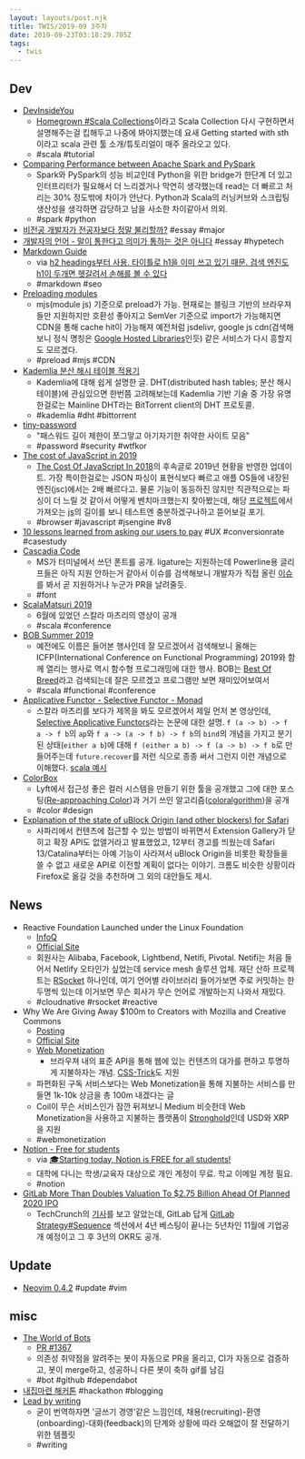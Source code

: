 ```yaml
---
layout: layouts/post.njk
title: TWIS/2019-09 3주차
date: 2019-09-23T03:18:29.705Z
tags:
  - twis
---
```


## Dev
- [DevInsideYou](https://www.youtube.com/channel/UCSBUwLT9zXhUalKfJrc2q2A)
  + [Homegrown #Scala Collections](https://www.youtube.com/playlist?list=PLJGDHERh23x-4bTASKbtwhhAuP6rYQJqE)이라고 Scala Collection 다시 구현하면서 설명해주는걸 킵해두고 나중에 봐야지했는데 요새 Getting started with sth이라고 scala 관련 툴 소개/튜토리얼이 매주 올라오고 있다.
  + #scala #tutorial
- [Comparing Performance between Apache Spark and PySpark](https://medium.com/@sahandfarazzarrinkoub/comparing-performance-between-apache-spark-and-pyspark-63d68c067a55)
  + Spark와 PySpark의 성능 비교인데 Python을 위한 bridge가 한단계 더 있고 인터프리터가 필요해서 더 느리겠거나 막연히 생각했는데 read는 더 빠르고 처리는 30% 정도밖에 차이가 안난다. Python과 Scala의 러닝커브와 스크립팅 생산성을 생각하면 감당하고 남을 사소한 차이같아서 의외.
  + #spark #python
- [비전공 개발자가 전공자보다 정말 불리할까?](https://evan-moon.github.io/2019/09/09/major-is-not-important/) #essay #major
- [개발자의 언어 - 말이 통한다고 의미가 통하는 것은 아니다](https://medium.com/@euncho/%EA%B0%9C%EB%B0%9C%EC%9E%90%EC%9D%98-%EC%96%B8%EC%96%B4-1ac836cf2826) #essay #hypetech
- [Markdown Guide](https://about.gitlab.com/handbook/product/technical-writing/markdown-guide/)
  + via [h2 headings부터 사용. 타이틀로 h1을 이미 쓰고 있기 때문. 검색 엔진도 h1이 두개면 헷갈려서 손해를 볼 수 있다](https://twitter.com/ohyecloudy/status/1174095746460803072)
  + #markdown #seo
- [Preloading modules](https://developers.google.com/web/updates/2017/12/modulepreload)
  + mjs(module js) 기준으로 preload가 가능. 현재로는 블링크 기반의 브라우져들만 지원하지만 호환성 좋아지고 SemVer 기준으로 import가 가능해지면 CDN을 통해 cache hit이 가능해져 예전처럼 jsdelivr, google js cdn(검색해보니 정식 명칭은 [Google Hosted Libraries](https://developers.google.com/speed/libraries/)인듯) 같은 서비스가 다시 흥할지도 모르겠다.
  + #preload #mjs #CDN
- [Kademlia 분산 해시 테이블 적용기](https://snack.planetarium.dev/kor/2019/09/kademlia/)
  + Kademlia에 대해 쉽게 설명한 글. DHT(distributed hash tables; 분산 해시 테이블)에 관심있으면 한번쯤 고려해보는데 Kademlia 기반 기술 중 가장 유명한걸로는 Mainline DHT라는 BitTorrent client의 DHT 프로토콜.
  + #kademlia #dht #bittorrent
- [tiny-password](https://github.com/xnuk/tiny-password)
  + "패스워드 길이 제한이 쪼그맣고 아기자기한 취약한 사이트 모음"
  + #password #security #wtfkor
- [The cost of JavaScript in 2019](https://v8.dev/blog/cost-of-javascript-2019)
  + [The Cost Of JavaScript In 2018](https://medium.com/@addyosmani/the-cost-of-javascript-in-2018-7d8950fbb5d4)의 후속글로 2019년 현황을 반영한 업데이트. 가장 특이한걸로는 JSON 파싱이 표현식보다 빠르고 애플 OS들에 내장된 엔진(jsc)에서는 2배 빠르다고. 물론 기능이 동등하진 않지만 직관적으로는 파싱이 더 느릴 것 같아서 어떻게 벤치마크했는지 찾아봤는데, 해당 [프로젝트](https://github.com/GoogleChromeLabs/json-parse-benchmark)에서 가져오는 [js](https://raw.githubusercontent.com/WebKit/webkit/ffdd2799d3237993354978b9d0cdd1d248fe3787/PerformanceTests/JetStream2/SeaMonster/inspector-json-payload.js)의 길이를 보니 테스트엔 충분하겠구나하고 뜯어보길 포기.
  + #browser #javascript #jsengine #v8
- [10 lessons learned from asking our users to pay](https://www.mobilespoon.net/2019/09/10-lessons-learned-payment-through-our.html) #UX #conversionrate #casestudy
- [Cascadia Code](https://devblogs.microsoft.com/commandline/cascadia-code/)
  + MS가 터미널에서 쓰던 폰트를 공개. ligature는 지원하는데 Powerline용 글리프들은 아직 지원 안하는거 같아서 이슈를 검색해보니 개발자가 직접 올린 [이슈](https://github.com/microsoft/cascadia-code/issues/10)를 봐서 곧 지원하거나 누군가 PR을 날려줄듯.
  + #font
- [ScalaMatsuri 2019](https://www.youtube.com/playlist?list=PL39pyF64-WFJj3gPvJ2IqhVCJaiokoZhW)
  + 6월에 있었던 스칼라 마츠리의 영상이 공개
  + #scala #conference
- [BOB Summer 2019](https://www.youtube.com/playlist?list=PLHvf3gk-RdgVsvKkBM8oRKC9-8n4u_GxO)
  + 예전에도 이름은 들어본 행사인데 잘 모르겠어서 검색해보니 올해는 ICFP(International Conference on Functional Programming) 2019와 함께 열리는 행사로 역시 함수형 프로그래밍에 대한 행사. BOB는 [Best Of Breed](http://www.stefan-pfeiffer.de/2015/02/12/BOB-Konferenz-2015.html)라고 검색되는데 잘은 모르겠고 프로그램만 보면 재미있어보여서
  + #scala #functional #conference
- [Applicative Functor - Selective Functor - Monad](https://www.youtube.com/watch?v=gs7MNm6YMX4)
  + 스칼라 마츠리를 보다가 제목을 봐도 모르겠어서 제일 먼저 본 영상인데, [Selective Applicative Functors](https://www.staff.ncl.ac.uk/andrey.mokhov/selective-functors.pdf)라는 논문에 대한 설명. `f (a -> b) -> f a -> f b`의 `ap`와 `f a -> (a -> f b) -> f b`의 `bind`의 개념을 가지고 분기된 상태(`either a b`)에 대해 `f (either a b) -> f (a -> b) -> f b`로 만들어주는데 `future.recover`를 저런 식으로 종종 써서 그런지 이런 개념으로 이해했다. [scala 예시](https://github.com/cb372/cats-selective/blob/master/core/src/main/scala/cats/Selective.scala)
- [ColorBox](https://www.colorbox.io)
  + Lyft에서 접근성 좋은 컬러 시스템을 만들기 위한 툴을 공개했고 그에 대한 포스팅([Re-approaching Color](https://design.lyft.com/re-approaching-color-9e604ba22c88))과 거기 쓰인 알고리즘([coloralgorithm](https://github.com/lyft/coloralgorithm))을 공개
  + #color #design
- [Explanation of the state of uBlock Origin (and other blockers) for Safari](https://github.com/el1t/uBlock-Safari/issues/158)
  + 사파리에서 컨텐츠에 접근할 수 있는 방법이 바뀌면서 Extension Gallery가 닫히고 확장 API도 없앨거라고 발표했었고, 12부터 경고를 띄웠는데 Safari 13/Catalina부터는 아예 기능이 사라져서 uBlock Origin을 비롯한 확장들을 쓸 수 없고 새로운 API로 이전할 계획이 없다는 이야기. 크롬도 비슷한 상황이라 Firefox로 옮길 것을 추천하며 그 외의 대안들도 제시.


## News
- Reactive Foundation Launched under the Linux Foundation
  + [InfoQ](https://www.infoq.com/news/2019/09/reactive-foundation-launched/)
  + [Official Site](https://reactive.foundation/)
  + 회원사는 Alibaba, Facebook, Lightbend, Netifi, Pivotal. Netifi는 처음 들어서 Netlify 오타인가 싶었는데 service mesh 솔루션 업체. 재단 산하 프로젝트는 [RSocket](http://rsocket.io/) 하나인데, 여기 언어별 라이브러리 들어가보면 주로 커밋하는 한두명씩 있는데 이거보면 무슨 회사가 무슨 언어로 개발하는지 나와서 재밌다.
  + #cloudnative #rsocket #reactive
- Why We Are Giving Away $100m to Creators with Mozilla and Creative Commons
  + [Posting](https://coil.com/p/coil/Coil-Mozilla-and-Creative-Commons-Launch-100-Million-Grant-for-the-Web-to-Advance-Web-Monetization-f/Bdp8Hgcf4)
  + [Official Site](https://www.grantfortheweb.org/)
  + [Web Monetization](https://webmonetization.org/)
    - 브라우져 내의 표준 API을 통해 웹에 있는 컨텐츠의 대가를 편하고 투명하게 지불하자는 개념. [CSS-Trick](https://css-tricks.com/site-monetization-with-coil-and-removing-ads-for-supporters/)도 지원
  + 파편화된 구독 서비스보다는 Web Monetization을 통해 지불하는 서비스를 만들면 1k-10k 상금을 총 100m 내겠다는 글
  + Coil이 무슨 서비스인가 잠깐 뒤져보니 Medium 비슷한데 Web Monetization을 사용하고 지불하는 플랫폼이 [Stronghold](https://stronghold.co/)인데 USD와 XRP을 지원
  + #webmonetization
- [Notion - Free for students](https://www.notion.so/students)
  + via [🎓Starting today, Notion is FREE for all students!](https://twitter.com/NotionHQ/status/1173992150918238209/)
  + 대학에 다니는 학생/교육자 대상으로 개인 계정이 무료. 학교 이메일 계정 필요.
  + #notion
- [GitLab More Than Doubles Valuation To $2.75 Billion Ahead Of Planned 2020 IPO](https://www.forbes.com/sites/alexkonrad/2019/09/17/gitlab-doubles-valuation-to-nearly-3-billion/)
  + TechCrunch의 [기사](https://techcrunch.com/2019/09/17/gitlab-hauls-in-268m-series-e-on-2-768b-valuation/)를 보고 알았는데, GitLab 답게 [GitLab Strategy#Sequence](https://about.gitlab.com/company/strategy/#sequence) 섹션에서 4년 베스팅이 끝나는 5년차인 11월에 기업공개 예정이고 그 후 3년의 OKR도 공개.


## Update
- [Neovim 0.4.2](https://github.com/neovim/neovim/releases/tag/v0.4.20) #update #vim


## misc
- [The World of Bots](https://twitter.com/gabro27/status/1173547934132178944)
  + [PR #1367](https://github.com/buildo/react-components/pull/1367)
  + 의존성 취약점을 알려주는 봇이 자동으로 PR을 올리고, CI가 자동으로 검증하고, 봇이 merge하고, 성공하니 다른 봇이 축하 gif를 남김
  + #bot #github #dependabot
- [내집마련 해커톤](https://www.notion.so/be735a45ff444a48bd4a23a0a299e2e5) #hackathon #blogging
- [Lead by writing](https://slite.com/handbook/manager/employee-feedback)
  + 굳이 번역하자면 '글쓰기 경영'같은 느낌인데, 채용(recruiting)-환영(onboarding)-대화(feedback)의 단계와 상황에 따라 오해없이 잘 전달하기 위한 템플릿
  + #writing
